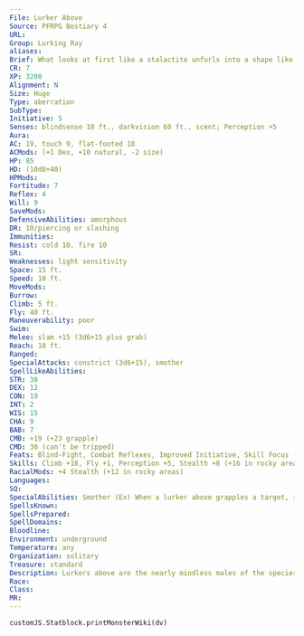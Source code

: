 ```yaml
---
File: Lurker Above
Source: PFRPG Bestiary 4
URL: 
Group: Lurking Ray
aliases: 
Brief: What looks at first like a stalactite unfurls into a shape like a manta ray, sailing silently downward with his rasp-like mouth wide.
CR: 7
XP: 3200
Alignment: N
Size: Huge
Type: aberration
SubType: 
Initiative: 5
Senses: blindsense 10 ft., darkvision 60 ft., scent; Perception +5
Aura: 
AC: 19, touch 9, flat-footed 18
ACMods: (+1 Dex, +10 natural, -2 size)
HP: 85
HD: (10d8+40)
HPMods: 
Fortitude: 7
Reflex: 4
Will: 9
SaveMods: 
DefensiveAbilities: amorphous
DR: 10/piercing or slashing
Immunities: 
Resist: cold 10, fire 10
SR: 
Weaknesses: light sensitivity
Space: 15 ft.
Speed: 10 ft.
MoveMods: 
Burrow: 
Climb: 5 ft.
Fly: 40 ft.
Maneuverability: poor
Swim: 
Melee: slam +15 (3d6+15 plus grab)
Reach: 10 ft.
Ranged: 
SpecialAttacks: constrict (3d6+15), smother
SpellLikeAbilities: 
STR: 30
DEX: 12
CON: 19
INT: 2
WIS: 15
CHA: 9
BAB: 7
CMB: +19 (+23 grapple)
CMD: 30 (can't be tripped)
Feats: Blind-Fight, Combat Reflexes, Improved Initiative, Skill Focus (Perception), Skill Focus (Stealth)
Skills: Climb +18, Fly +1, Perception +5, Stealth +8 (+16 in rocky areas)
RacialMods: +4 Stealth (+12 in rocky areas)
Languages: 
SQ: 
SpecialAbilities: Smother (Ex) When a lurker above grapples a target, it forms an airtight seal around its prey. A grappled target cannot speak or cast spells with verbal components, and must hold its breath (see Suffocation, Pathfinder RPG Core Rulebook 445).
SpellsKnown: 
SpellsPrepared: 
SpellDomains: 
Bloodline: 
Environment: underground
Temperature: any
Organization: solitary
Treasure: standard
Description: Lurkers above are the nearly mindless males of the species, and follow much the same tactics as executioner's hoods, save that they gain the ability to stretch themselves wide, glide with both speed and silence, and can even fly by awkwardly flapping their flesh. They typically hide on cavern ceilings, shifting their coloration and texture to match the surrounding terrain. Like all lurking rays, lurkers above are carnivorous, preferring the tang of living flesh-though they can subsist for a time on the minerals they absorb from rocky surfaces through their tentacles. Males are less able to subsist on minerals, however, and hence hunt more actively. While lurkers above are poor fliers, they're excellent gliders, able drop off a ceiling and silently float more than 100 feet horizontally over the course of a 5- or 6-foot drop. Lurkers above can grow to be 15 feet from tip to tip, and weigh nearly 500 pounds when fully fed.
Race: 
Class: 
MR: 
---
```

```dataviewjs
customJS.Statblock.printMonsterWiki(dv)
```
